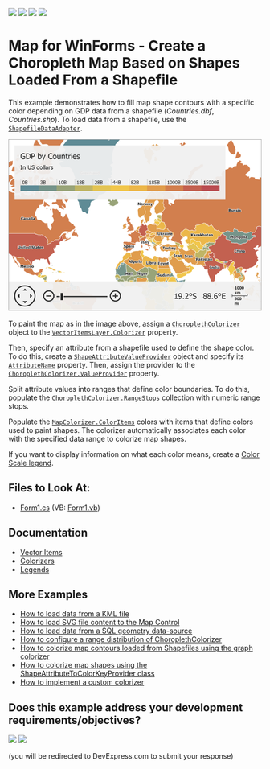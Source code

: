 <!-- default badges list -->
![](https://img.shields.io/endpoint?url=https://codecentral.devexpress.com/api/v1/VersionRange/128576138/24.2.1%2B)
[![](https://img.shields.io/badge/Open_in_DevExpress_Support_Center-FF7200?style=flat-square&logo=DevExpress&logoColor=white)](https://supportcenter.devexpress.com/ticket/details/E4691)
[![](https://img.shields.io/badge/📖_How_to_use_DevExpress_Examples-e9f6fc?style=flat-square)](https://docs.devexpress.com/GeneralInformation/403183)
[![](https://img.shields.io/badge/💬_Leave_Feedback-feecdd?style=flat-square)](#does-this-example-address-your-development-requirementsobjectives)
<!-- default badges end -->

# Map for WinForms - Create a Choropleth Map Based on Shapes Loaded From a Shapefile

This example demonstrates how to fill map shape contours with a specific color depending on GDP data from a shapefile (_Countries.dbf_, _Countries.shp_). To load data from a shapefile, use the [`ShapefileDataAdapter`](https://docs.devexpress.com/WindowsForms/DevExpress.XtraMap.ShapefileDataAdapter?p=netframework).

![Resulting map](Images/resulting-map.png)

To paint the map as in the image above, assign a [`ChoroplethColorizer`](https://docs.devexpress.com/WindowsForms/DevExpress.XtraMap.ChoroplethColorizer?p=netframework) object to the [`VectorItemsLayer.Colorizer`](https://docs.devexpress.com/WindowsForms/DevExpress.XtraMap.VectorItemsLayer.Colorizer) property.

Then, specify an attribute from a shapefile used to define the shape color. To do this, create a [`ShapeAttributeValueProvider`](https://docs.devexpress.com/WindowsForms/DevExpress.XtraMap.ShapeAttributeValueProvider) object and specify its [`AttributeName`](https://docs.devexpress.com/WindowsForms/DevExpress.XtraMap.ShapeAttributeValueProvider.AttributeName) property. Then, assign the provider to the [`ChoroplethColorizer.ValueProvider`](https://docs.devexpress.com/WindowsForms/DevExpress.XtraMap.ChoroplethColorizer.ValueProvider) property.

Split attribute values into ranges that define color boundaries. To do this, populate the [`ChoroplethColorizer.RangeStops`](https://docs.devexpress.com/WindowsForms/DevExpress.XtraMap.ChoroplethColorizer.RangeStops) collection with numeric range stops.

Populate the [`MapColorizer.ColorItems`](https://docs.devexpress.com/WindowsForms/DevExpress.XtraMap.ChoroplethColorizer.ColorItems) colors with items that define colors used to paint shapes. The colorizer automatically associates each color with the specified data range to colorize map shapes.

If you want to display information on what each color means, create a [Color Scale legend](https://docs.devexpress.com/WindowsForms/DevExpress.XtraMap.ColorScaleLegend).

## Files to Look At:

* [Form1.cs](./CS/XtraMap_ShapefileDataAdapter/Form1.cs) (VB: [Form1.vb](./VB/XtraMap_ShapefileDataAdapter/Form1.vb))

## Documentation

* [Vector Items](https://docs.devexpress.com/WindowsForms/15091/controls-and-libraries/map-control/visual-elements/vector-items)
* [Colorizers](https://docs.devexpress.com/WindowsForms/15083/controls-and-libraries/map-control/vector-data/colorizers)
* [Legends](https://docs.devexpress.com/WindowsForms/15089/controls-and-libraries/map-control/visual-elements/legends)

## More Examples

* [How to load data from a KML file](https://github.com/DevExpress-Examples/how-to-load-data-from-a-kml-file-t140303)
* [How to load SVG file content to the Map Control](https://github.com/DevExpress-Examples/how-to-load-svg-file-content-to-the-map-control-t312482)
* [How to load data from a SQL geometry data-source](https://github.com/DevExpress-Examples/how-to-load-data-from-a-sql-geometry-data-source-t175898)
* [How to configure a range distribution of ChoroplethColorizer](https://github.com/DevExpress-Examples/how-to-configure-a-range-distribution-of-choroplethcolorizer-t142434)
* [How to colorize map contours loaded from Shapefiles using the graph colorizer](https://github.com/DevExpress-Examples/how-to-colorize-map-contours-loaded-from-shapefiles-using-the-graph-colorizer-e4723)
* [How to colorize map shapes using the ShapeAttributeToColorKeyProvider class](https://github.com/DevExpress-Examples/how-to-colorize-map-shapes-using-the-shapeattributetocolorkeyprovider-class-t140151)
* [How to implement a custom colorizer](https://github.com/DevExpress-Examples/how-to-implement-a-custom-colorizer-e4753)
<!-- feedback -->
## Does this example address your development requirements/objectives?

[<img src="https://www.devexpress.com/support/examples/i/yes-button.svg"/>](https://www.devexpress.com/support/examples/survey.xml?utm_source=github&utm_campaign=winforms-map-create-choropleth-map-based-on-shapefile&~~~was_helpful=yes) [<img src="https://www.devexpress.com/support/examples/i/no-button.svg"/>](https://www.devexpress.com/support/examples/survey.xml?utm_source=github&utm_campaign=winforms-map-create-choropleth-map-based-on-shapefile&~~~was_helpful=no)

(you will be redirected to DevExpress.com to submit your response)
<!-- feedback end -->
